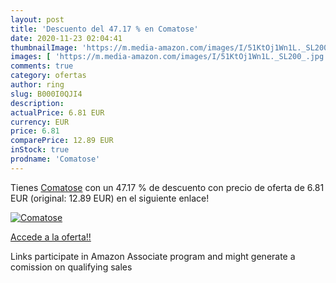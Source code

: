 ```yaml
---
layout: post
title: 'Descuento del 47.17 % en Comatose'
date: 2020-11-23 02:04:41
thumbnailImage: 'https://m.media-amazon.com/images/I/51KtOj1Wn1L._SL200_.jpg'
images: [ 'https://m.media-amazon.com/images/I/51KtOj1Wn1L._SL200_.jpg' ]
comments: true
category: ofertas
author: ring
slug: B000I0QJI4
description:
actualPrice: 6.81 EUR
currency: EUR
price: 6.81
comparePrice: 12.89 EUR
inStock: true
prodname: 'Comatose'
---
```


Tienes [Comatose](https://www.amazon.fr/dp/B000I0QJI4/?tag=tolees0d-21) con un 47.17 % de descuento con precio de oferta de 6.81 EUR (original: 12.89 EUR) en el siguiente enlace!

[![Comatose](https://m.media-amazon.com/images/I/51KtOj1Wn1L._SL200_.jpg)](https://www.amazon.fr/dp/B000I0QJI4/?tag=tolees0d-21)

[Accede a la oferta!!](https://www.amazon.fr/dp/B000I0QJI4/?tag=tolees0d-21)

Links participate in Amazon Associate program and might generate a comission on qualifying sales


